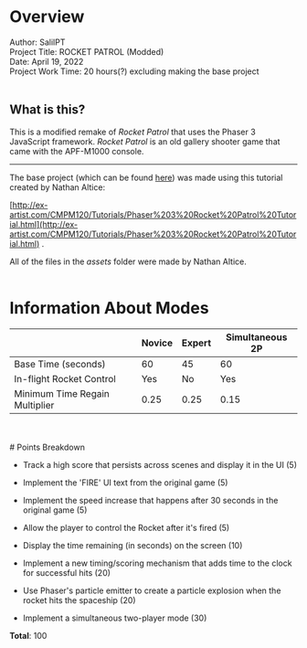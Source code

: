 # Overview
Author: SalilPT<br>
Project Title: ROCKET PATROL (Modded)<br>
Date: April 19, 2022<br>
Project Work Time: 20 hours(?) excluding making the base project<br>
<br>
## What is this?

This is a modified remake of *Rocket Patrol* that uses the Phaser 3 JavaScript framework.
*Rocket Patrol* is an old gallery shooter game that came with the APF-M1000 console.

---

The base project (which can be found [here](https://github.com/SalilPT/CMPM120-Rocket-Patrol)) was made using this tutorial created by Nathan Altice:

[http://ex-artist.com/CMPM120/Tutorials/Phaser%203%20Rocket%20Patrol%20Tutorial.html](http://ex-artist.com/CMPM120/Tutorials/Phaser%203%20Rocket%20Patrol%20Tutorial.html) .

All of the files in the *assets* folder were made by Nathan Altice.
<br>
<br>
# Information About Modes
| | Novice | Expert | Simultaneous 2P |
| --- | --- | --- | --- |
| Base Time (seconds) | 60 | 45 | 60 |
| In-flight Rocket Control | Yes | No | Yes |
| Minimum Time Regain Multiplier | 0.25 | 0.25 | 0.15 |
<br>
<br>
# Points Breakdown

- Track a high score that persists across scenes and display it in the UI (5)
- Implement the 'FIRE' UI text from the original game (5)
- Implement the speed increase that happens after 30 seconds in the original game (5)
- Allow the player to control the Rocket after it's fired (5)

- Display the time remaining (in seconds) on the screen (10)

- Implement a new timing/scoring mechanism that adds time to the clock for successful hits (20)
- Use Phaser's particle emitter to create a particle explosion when the rocket hits the spaceship (20)

- Implement a simultaneous two-player mode (30)

**Total**: 100
